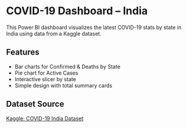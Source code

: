 # COVID-19 Dashboard – India

This Power BI dashboard visualizes the latest COVID-19 stats by state in India using data from a Kaggle dataset.

## Features
- Bar charts for Confirmed & Deaths by State
- Pie chart for Active Cases
- Interactive slicer by state
- Simple design with total summary cards

## Dataset Source
[Kaggle: COVID-19 India Dataset](https://www.kaggle.com/datasets/imdevskp/covid19-corona-virus-india-dataset)

